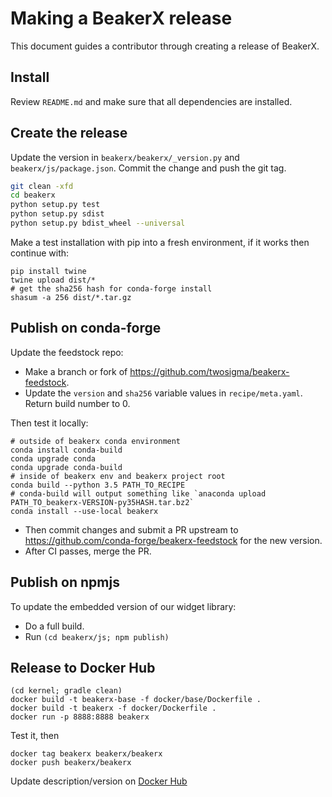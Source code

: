 Making a BeakerX release
===========================

This document guides a contributor through creating a release of BeakerX.

Install
-------

Review ``README.md`` and make sure that all dependencies are installed.


Create the release
------------------

Update the version in `beakerx/beakerx/_version.py` and
`beakerx/js/package.json`.  Commit the change and push the git tag.

```bash
git clean -xfd
cd beakerx
python setup.py test
python setup.py sdist
python setup.py bdist_wheel --universal
```

Make a test installation with pip into a fresh environment, if it works then continue with:
```
pip install twine
twine upload dist/*
# get the sha256 hash for conda-forge install
shasum -a 256 dist/*.tar.gz
```

Publish on conda-forge
----------------------

Update the feedstock repo:

- Make a branch or fork of https://github.com/twosigma/beakerx-feedstock.
- Update the `version` and `sha256` variable values in `recipe/meta.yaml`.
  Return  build number to 0.

Then test it locally:

```
# outside of beakerx conda environment
conda install conda-build
conda upgrade conda
conda upgrade conda-build
# inside of beakerx env and beakerx project root
conda build --python 3.5 PATH_TO_RECIPE
# conda-build will output something like `anaconda upload PATH_TO_beakerx-VERSION-py35HASH.tar.bz2`
conda install --use-local beakerx
```

- Then commit changes and submit a PR upstream to
  https://github.com/conda-forge/beakerx-feedstock for the new
  version.
- After CI passes, merge the PR.


Publish on npmjs
----------------

To update the embedded version of our widget library:

- Do a full build.
- Run `(cd beakerx/js; npm publish)`

Release to Docker Hub
---------------------

```
(cd kernel; gradle clean)
docker build -t beakerx-base -f docker/base/Dockerfile .
docker build -t beakerx -f docker/Dockerfile .
docker run -p 8888:8888 beakerx
```

Test it, then

```
docker tag beakerx beakerx/beakerx
docker push beakerx/beakerx
```

Update description/version on [Docker
Hub](https://hub.docker.com/r/beakerx/beakerx/)
